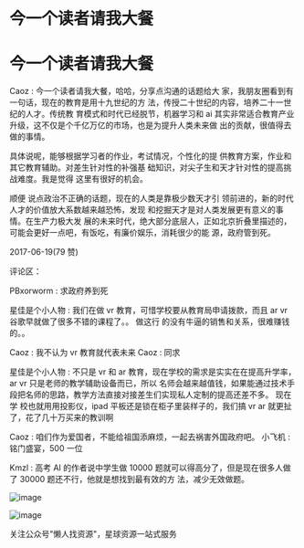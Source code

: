 # 今一个读者请我大餐

# 今一个读者请我大餐

Caoz : 今一个读者请我大餐，哈哈，分享点沟通的话题给大 家，我朋友圈看到有一句话，现在的教育是用十九世纪的方 法，传授二十世纪的内容，培养二十一世纪的人才。传统教 育模式和时代已经脱节，机器学习和 ai 其实非常适合教育产业 升级，这不仅是个千亿万亿的市场，也是为提升人类未来做 出的贡献，很值得去做的事情。

具体说呢，能够根据学习者的作业，考试情况，个性化的提 供教育方案，作业和其它教育辅助。对差生针对性的补强基 础知识，对尖子生和天才针对性的提高挑战难度。我是觉得 这里有很好的机会。

顺便 说点政治不正确的话题，现在的人类是靠极少数天才引 领前进的，新的时代人才的价值放大系数越来越恐怖，发现 和挖掘天才是对人类发展更有意义的事情。在生产力极大发 展的未来时代，绝大部分底层人，正如北京折叠里描述的， 可能会更好一点吧，有饭吃，有廉价娱乐，消耗很少的能 源，政府管到死。

2017-06-19(79 赞)

评论区：

PBxorworm : 求政府养到死

星佳是个小人物 : 我们在做 vr 教育，可惜学校要从教育局申请拨款，而且 ar vr 谷歌早就做了很多不错的课程了。。 做这行 的没有牛逼的销售和关系，很难赚钱的。。

Caoz : 我不认为 vr 教育就代表未来 Caoz : 同求

星佳是个小人物 : 不只是 vr 和 ar 教育，现在学校的需求是实实在在提高升学率，ar vr 只是老师的教学辅助设备而已，所以 名师会越来越值钱，如果能通过技术手段把名师的思路，教学方法直接对接差生们实现私人定制的提高还差不多。 现在学 校也就用用投影仪，ipad 平板还是锁在柜子里装样子的，我们搞 vr ar 就更扯了，花了几十万买来的教训啊

Caoz : 咱们作为爱国者，不能给祖国添麻烦，一起去祸害外国政府吧。 小飞机 : 铭门盛宴，500 一位

Kmzl : 高考 AI 的作者说中学生做 10000 题就可以得高分了，但是现在很多人做了 30000 题还不行，他就是想找到最有效的方 法，减少无效做题。

![image](img/Image_398.png)

![image](img/Image_399.png)

关注公众号"懒人找资源"，星球资源一站式服务